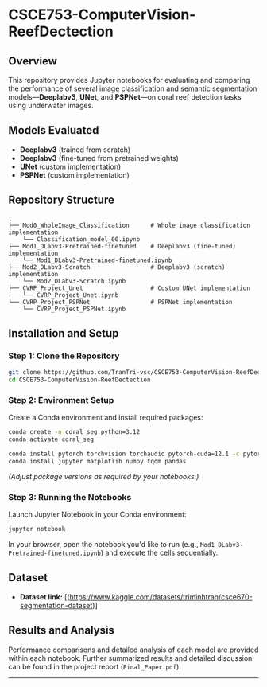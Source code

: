 # CSCE753-ComputerVision-ReefDectection
## Overview
This repository provides Jupyter notebooks for evaluating and comparing the performance of several image classification and semantic segmentation models—**Deeplabv3**, **UNet**, and **PSPNet**—on coral reef detection tasks using underwater images.

## Models Evaluated
- **Deeplabv3** (trained from scratch)
- **Deeplabv3** (fine-tuned from pretrained weights)
- **UNet** (custom implementation)
- **PSPNet** (custom implementation)

## Repository Structure
```
.
├── Mod0_WholeImage_Classification      # Whole image classification implementation
    └── Classification_model_00.ipynb
├── Mod1_DLabv3-Pretrained-finetuned    # Deeplabv3 (fine-tuned) implementation
    └── Mod1_DLabv3-Pretrained-finetuned.ipynb
├── Mod2_DLabv3-Scratch                 # Deeplabv3 (scratch) implementation
    └── Mod2_DLabv3-Scratch.ipynb
├── CVRP_Project_Unet                   # Custom UNet implementation
    └── CVRP_Project_Unet.ipynb
└── CVRP_Project_PSPNet                 # PSPNet implementation
    └── CVRP_Project_PSPNet.ipynb
```

## Installation and Setup

### Step 1: Clone the Repository
```bash
git clone https://github.com/TranTri-vsc/CSCE753-ComputerVision-ReefDectection.git
cd CSCE753-ComputerVision-ReefDectection
```

### Step 2: Environment Setup
Create a Conda environment and install required packages:

```bash
conda create -n coral_seg python=3.12
conda activate coral_seg

conda install pytorch torchvision torchaudio pytorch-cuda=12.1 -c pytorch -c nvidia
conda install jupyter matplotlib numpy tqdm pandas
```

*(Adjust package versions as required by your notebooks.)*

### Step 3: Running the Notebooks
Launch Jupyter Notebook in your Conda environment:

```bash
jupyter notebook
```

In your browser, open the notebook you'd like to run (e.g., `Mod1_DLabv3-Pretrained-finetuned.ipynb`) and execute the cells sequentially.

## Dataset

- **Dataset link:** [(https://www.kaggle.com/datasets/triminhtran/csce670-segmentation-dataset)]

## Results and Analysis
Performance comparisons and detailed analysis of each model are provided within each notebook. Further summarized results and detailed discussion can be found in the project report (`Final_Paper.pdf`).

---